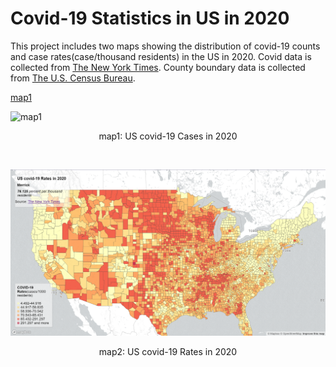 # Covid-19 Statistics in US in 2020
This project includes two maps showing the distribution of covid-19 counts and case rates(case/thousand residents) in the US in 2020. Covid data is collected from [The New York Times](https://github.com/nytimes/covid-19-data/blob/43d32dde2f87bd4dafbb7d23f5d9e878124018b8/live/us-counties.csv). County boundary data is collected from [The U.S. Census Bureau](https://www.census.gov/geographies/mapping-files/time-series/geo/carto-boundary-file.html).

[map1](map1.html)

![map1](img/map1.png 'covid-19 cases')
<p style="text-align: center;">map1: US covid-19 Cases in 2020</p>

<br>

![map2](img/map2.png 'covid-19 rates')
<p style="text-align: center;">map2: US covid-19 Rates in 2020</p>